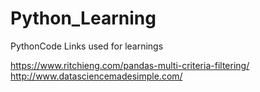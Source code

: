 # Python_Learning
PythonCode
Links used for learnings

https://www.ritchieng.com/pandas-multi-criteria-filtering/
http://www.datasciencemadesimple.com/
